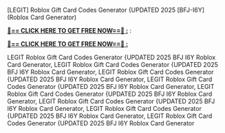 [LEGIT] Roblox Gift Card Codes Generator {UPDATED 2025 [BFJ-I6Y] (Roblox Card Generator)

**[🔴== CLICK HERE TO GET FREE NOW==🔴 :](https://oercommons.s3.amazonaws.com/media/courseware/relatedresource/file/all-zit.html)**
:

**[🔴== CLICK HERE TO GET FREE NOW==🔴 :](https://oercommons.s3.amazonaws.com/media/courseware/relatedresource/file/gift-zit.html)**

 LEGIT Roblox Gift Card Codes Generator {UPDATED 2025 BFJ I6Y Roblox Card Generator, LEGIT Roblox Gift Card Codes Generator {UPDATED 2025 BFJ I6Y Roblox Card Generator, LEGIT Roblox Gift Card Codes Generator {UPDATED 2025 BFJ I6Y Roblox Card Generator, LEGIT Roblox Gift Card Codes Generator {UPDATED 2025 BFJ I6Y Roblox Card Generator, LEGIT Roblox Gift Card Codes Generator {UPDATED 2025 BFJ I6Y Roblox Card Generator, LEGIT Roblox Gift Card Codes Generator {UPDATED 2025 BFJ I6Y Roblox Card Generator, LEGIT Roblox Gift Card Codes Generator {UPDATED 2025 BFJ I6Y Roblox Card Generator, LEGIT Roblox Gift Card Codes Generator {UPDATED 2025 BFJ I6Y Roblox Card Generator
